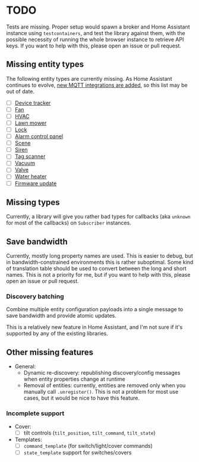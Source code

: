 # TODO

Tests are missing. Proper setup would spawn a broker and Home Assistant instance using `testcontainers`, and test the library against them, with the possible necessity of running the whole browser instance to retrieve API keys. If you want to help with this, please open an issue or pull request.

## Missing entity types

The following entity types are currently missing. As Home Assistant continues to evolve, [new MQTT integrations are added](https://www.home-assistant.io/integrations/?search=mqtt), so this list may be out of date.

- [ ] [Device tracker](https://www.home-assistant.io/integrations/device_tracker.mqtt/)
- [ ] [Fan](https://www.home-assistant.io/integrations/fan.mqtt/)
- [ ] [HVAC](https://www.home-assistant.io/integrations/climate.mqtt/)
- [ ] [Lawn mower](https://www.home-assistant.io/integrations/lawn_mower.mqtt/) 
- [ ] [Lock](https://www.home-assistant.io/integrations/lock.mqtt/)
- [ ] [Alarm control panel](https://www.home-assistant.io/integrations/alarm_control_panel.mqtt/)
- [ ] [Scene](https://www.home-assistant.io/integrations/scene.mqtt/)
- [ ] [Siren](https://www.home-assistant.io/integrations/siren.mqtt/)
- [ ] [Tag scanner](https://www.home-assistant.io/integrations/tag.mqtt/)
- [ ] [Vacuum](https://www.home-assistant.io/integrations/vacuum.mqtt/)
- [ ] [Valve](https://www.home-assistant.io/integrations/valve.mqtt/)
- [ ] [Water heater](https://www.home-assistant.io/integrations/water_heater.mqtt/)
- [ ] [Firmware update](https://www.home-assistant.io/integrations/update.mqtt/)

## Missing types

Currently, a library will give you rather bad types for callbacks (aka `unknown` for most of the callbacks) on `Subscriber` instances.

## Save bandwidth

Currently, mostly long property names are used. This is easier to debug, but in bandwidth-constrained environments this is rather suboptimal. Some kind of translation table should be used to convert between the long and short names. This is not a priority for me, but if you want to help with this, please open an issue or pull request.

### Discovery batching

Combine multiple entity configuration payloads into a single message to save bandwidth and provide atomic updates.

This is a relatively new feature in Home Assistant, and I'm not sure if it's supported by any of the existing libraries.

## Other missing features

- General:
  - Dynamic re-discovery: republishing discovery/config messages when entity properties change at runtime
  - Removal of entities: currently, entities are removed only when you manually call `.unregister()`. This is not a problem for most use cases, but it would be nice to have this feature.

### Incomplete support

- Cover:
  - [ ] tilt controls (`tilt_position`, `tilt_command`, `tilt_state`)
- Templates:
  - [ ] `command_template` (for switch/light/cover commands)
  - [ ] `state_template` support for switches/covers

